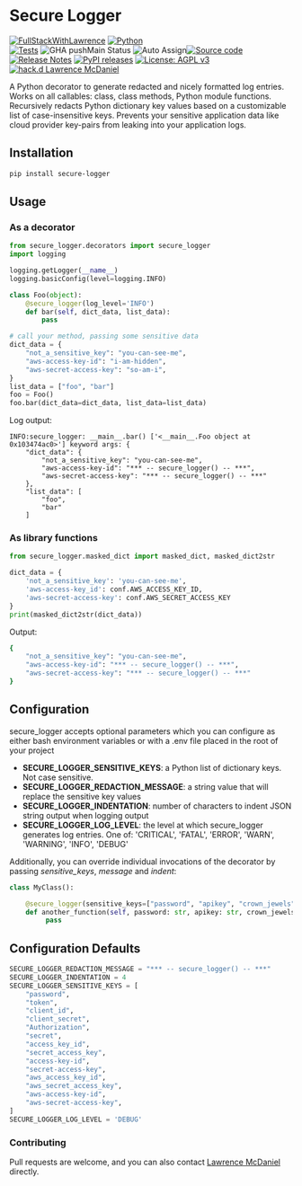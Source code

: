 # Secure Logger

[![FullStackWithLawrence](https://a11ybadges.com/badge?text=FullStackWithLawrence&badgeColor=orange&logo=youtube&logoColor=282828)](https://www.youtube.com/@FullStackWithLawrence)
[![Python](https://a11ybadges.com/badge?logo=python)](https://www.python.org/)<br>
[![Tests](https://github.com/FullStackWithLawrence/secure-logger/actions/workflows/tests.yml/badge.svg)](https://github.com/FullStackWithLawrence/secure-logger/actions)
![GHA pushMain Status](https://img.shields.io/github/actions/workflow/status/FullStackWithLawrence/secure-logger/pushMain.yml?branch=main)
![Auto Assign](https://github.com/FullStackwithLawrence/secure-logger/actions/workflows/auto-assign.yml/badge.svg)[![Source
code](https://img.shields.io/static/v1?logo=github&label=Git&style=flat-square&color=orange&message=Source%20code)](https://github.com/FullStackWithLawrence/secure-logger)
[![Release Notes](https://img.shields.io/github/release/FullStackWithLawrence/secure-logger)](https://github.com/FullStackWithLawrence/secure-logger/releases)
[![PyPI
releases](https://img.shields.io/pypi/v/secure-logger?logo=python&logoColor=white)](https://pypi.org/project/secure-logger)
[![License: AGPL
v3](https://img.shields.io/badge/License-AGPL_v3-blue.svg)](https://www.gnu.org/licenses/agpl-3.0)
[![hack.d Lawrence
McDaniel](https://img.shields.io/badge/hack.d-Lawrence%20McDaniel-orange.svg)](https://lawrencemcdaniel.com)

A Python decorator to generate redacted and nicely formatted log
entries. Works on all callables: class, class methods, Python module
functions. Recursively redacts Python dictionary key values based on a
customizable list of case-insensitive keys. Prevents your sensitive
application data like cloud provider key-pairs from leaking into your
application logs.

## Installation

```bash
pip install secure-logger
```

## Usage

### As a decorator

```python
from secure_logger.decorators import secure_logger
import logging

logging.getLogger(__name__)
logging.basicConfig(level=logging.INFO)

class Foo(object):
    @secure_logger(log_level='INFO')
    def bar(self, dict_data, list_data):
        pass

# call your method, passing some sensitive data
dict_data = {
    "not_a_sensitive_key": "you-can-see-me",
    "aws-access-key-id": "i-am-hidden",
    "aws-secret-access-key": "so-am-i",
}
list_data = ["foo", "bar"]
foo = Foo()
foo.bar(dict_data=dict_data, list_data=list_data)
```

Log output:

```console
INFO:secure_logger: __main__.bar() ['<__main__.Foo object at 0x103474ac0>'] keyword args: {
    "dict_data": {
        "not_a_sensitive_key": "you-can-see-me",
        "aws-access-key-id": "*** -- secure_logger() -- ***",
        "aws-secret-access-key": "*** -- secure_logger() -- ***"
    },
    "list_data": [
        "foo",
        "bar"
    ]
```

### As library functions

```python
from secure_logger.masked_dict import masked_dict, masked_dict2str

dict_data = {
    'not_a_sensitive_key': 'you-can-see-me',
    'aws-access-key_id': conf.AWS_ACCESS_KEY_ID,
    'aws-secret-access-key': conf.AWS_SECRET_ACCESS_KEY
}
print(masked_dict2str(dict_data))
```

Output:

```bash
{
    "not_a_sensitive_key": "you-can-see-me",
    "aws-access-key-id": "*** -- secure_logger() -- ***",
    "aws-secret-access-key": "*** -- secure_logger() -- ***"
}
```

## Configuration

secure_logger accepts optional parameters which you can configure as either bash environment variables or with a .env file placed in the root of your project

- **SECURE_LOGGER_SENSITIVE_KEYS**: a Python list of dictionary keys. Not case sensitive.
- **SECURE_LOGGER_REDACTION_MESSAGE**: a string value that will replace the sensitive key values
- **SECURE_LOGGER_INDENTATION**: number of characters to indent JSON string output when logging output
- **SECURE_LOGGER_LOG_LEVEL**: the level at which secure_logger generates log entries. One of: 'CRITICAL', 'FATAL', 'ERROR', 'WARN', 'WARNING', 'INFO', 'DEBUG'

Additionally, you can override individual invocations of the decorator by passing _sensitive_keys_, _message_ and _indent_:

```python
class MyClass():

    @secure_logger(sensitive_keys=["password", "apikey", "crown_jewels"], message="*** -- TOP SECRET -- ***", indent=4)
    def another_function(self, password: str, apikey: str, crown_jewels: List(dict)):
         pass
```

## Configuration Defaults

```python
SECURE_LOGGER_REDACTION_MESSAGE = "*** -- secure_logger() -- ***"
SECURE_LOGGER_INDENTATION = 4
SECURE_LOGGER_SENSITIVE_KEYS = [
    "password",
    "token",
    "client_id",
    "client_secret",
    "Authorization",
    "secret",
    "access_key_id",
    "secret_access_key",
    "access-key-id",
    "secret-access-key",
    "aws_access_key_id",
    "aws_secret_access_key",
    "aws-access-key-id",
    "aws-secret-access-key",
]
SECURE_LOGGER_LOG_LEVEL = 'DEBUG'
```

### Contributing

Pull requests are welcome, and you can also contact [Lawrence
McDaniel](https://lawrencemcdaniel.com/contact) directly.
